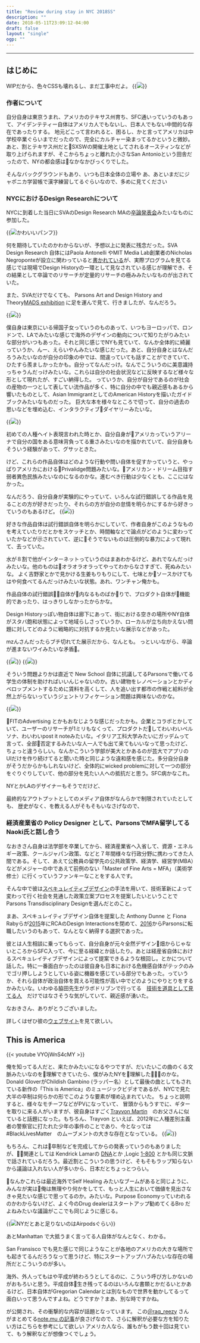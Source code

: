 ```yaml
---
title: "Review during stay in NYC 2018SS"
description: ""
date: 2018-05-11T23:09:12-04:00
draft: false
layout: "single"
ogp: ""
---
```

---

## はじめに
WIPだから、色々CSSも壊れるし、まだ工事中だよ。
{{<img src="/img/blog/18ss-nyc/suge-1.png" >}}

### 作者について
自分自身は東京うまれ、アメリカのテキサス州育ち、SFC通いっていうのもあって、アイデンテティー自体はアメリカ人でもないし、日本人でもない中間的な存在であったりする。
地元どこって言われると、困るし、かと言ってアメリカは中学校卒業ぐらいまでだったので、完全にカルチャー染まってるかというと微妙。
あと、割とテキサス州だとSXSWの開催土地としてされるオースティンなどが取り上げられますが、そこからちょっと離れた小さなSan Antonioという田舎だったので、NYの都会感はなかなかびっくりでした。
  
そんなバックグラウンドもあり、いつも日本全体の立場や
あ、あといまだにジャポニカ学習帳で漢字練習してるぐらいなので、多めに見てください

### NYCにおけるDesign Researchについて
NYCに到着した当日にSVAのDesign Research MAの[卒論発表会](http://designresearch.sva.edu/public/sva-ma-design-research-thesis-presentations/)みたいなものに参加した。

{{<img src="/img/blog/18ss-nyc/sva-dr.jpg" title="かわいいパンフ">}}

何を期待していたのかわからないが、予想以上に発表に残念だった。SVA Design Research 自体にはPaola Antonelli やMIT Media Lab創業者のNicholas Negroponteが設立に関わっていると[書かれている](http://designresearch.sva.edu/program/)が、実際プログラムを見てる感じでは現場でDesign Historyの一環として見なされている感じが理解でき、その結果として卒論でのリサーチが定量的リサーチの極みみたいなものが出されていた。

また、SVAだけでなくても、 Parsons Art and Design History and Theory[MADS exhibition](https://events.newschool.edu/event/art_and_design_history_and_theory_mads_exhibition) に足を運んで見て、行きましたが、なんだろう。

{{<img src="/img/blog/18ss-nyc/PADH_MADS.jpg" >}}

僕自身は東京にいる帰国子女っていうのものあって、いつもヨーロッパで、ロンドンで、LAでみたいな感じで海外のデザインの動向について知りたがりみたいな部分がいつもあった。それと同じ感じでNYも見ていて、なんか全体的に綺麗っていうか、んー、えらいやんみたいな感じだった。あと、自分自身とはなんだろうみたいなのが自分の印象の中では、間違っていても話すことができていて、ひたすら羨ましかったかも。自分ってなんだっけ。なんでこういうのに美意識持っちゃうんだっけみたいな。これらは自分の社会状況などに反映するなど様々な形として現れたが、すごい納得した。
っていうか、自分が自分であるのが社会の産物の一つとして表してい流作品が多く、特に自分の中でも親近感もあるから響いたものとして、Asian ImmigrantとしてのAmerican Historyを描いたガイドブックみたいなものだった。
巨大な本を様々なところで切って、自分の過去の思いなどを埋め込む、インタラクティブダイヤリーみたいな。

{{<img src="/img/blog/18ss-nyc/PADH_diary.jpg" >}}

初めての人種ヘイト表現言われた時とか、自分自身がアメリカっていうアリーナで自分の国をある意味背負ってる重さみたいなのを描かれていて、自分自身もそういう経験があって、グサッときた。


けど、これらの作品自体はどのような行動や問い自体を促すかっていうと、やっぱりアメリカにおけるPrivalidge問題みたいな。アメリカン・ドリーム目指す弱者異色民族みたいなのになるのかな。進むべき行動は少なくとも、ここにはなかった。

なんだろう、自分自身が実験的にやっていて、いろんな試行錯誤してる作品を見ることの方が好きだったり、それらの方が自分の怠情を明らかにするから好きっていうのもあるけど。
{{<img src="/img/blog/18ss-nyc/suge-2.png" >}}

好きな作品自体は試行錯誤自体を明らかにしていて、作者自身がこのようなものを考えていたりだとかをスケッチとか、時間軸などで論点がどのように変わっていたかなどが示されていて、逆にそうでないものは圧倒的な暴力によって現れて、去っていた。

水が８割で他がインターネットっていうのはまあわかるけど、あれでなんだっけみたいな。他のものはオラオラオラってやってわからなさすぎて、死ぬみたいな。
よく吉野家とかで見かける生姜もりもりにして、七味とかソースかけてもはや何食べてるんだっけみたいな状態。あれ、ワンチャン俺かも。


作品自体の試行錯誤自体が内なるものばかりで、プロダクト自体が機能的であったり、はっきりしなかったからかな。








Design Historyっぽい物自体は廊下にあって、街における空きの場所やNY自体がスタバ飽和状態によって地域らしさっていうか、ローカルが立ち向かえない問題に対してどのように戦略的に対抗するか見たいな展示などがあった。

mzんさんだったらブチ切れてた展示だから、なんとも。
っといいながら、卒論が進まないワイみたいな矛盾。


{{<img src="/img/blog/18ss-nyc/PADH_HALL.jpg" >}}
{{<img src="/img/blog/18ss-nyc/PADH_HALL2.jpg" >}}

そういう問題よりかは直近で New School 自体に抗議してるParsonsで働いてる学生の体制を助ければいいんじゃないのか。古い建物をレノベーションとかディベロップメントするために賃料を高くして、人を追い出す都市の作戦と給料が全然上がらないっていうジェントリフィケーション問題は興味ないのかな。

{{<img src="/img/blog/18ss-nyc/Parsons-riot.jpg" >}}


FITのAdvertising とかもおなじような感じだったかも。企業とコラボとかしていて、ユーザーのリサーチが1ミリもなくって、プロダクトだしてわいわいペルソナ、わいわいpost it noteみたいな。イタリア工科大学みたいにガッデムって言って、全部否定するみたいな人一人でも出て来てもいいなって思ったけど、ちょっと違うらしい。なんかこういう学部が美大とかあるのが芸大でアプリのUIだけを作り続けてると聞いた時と同じような違和感を感じた。多分自分自身がそうだからかもしれないけど、全体的にwicked problemに対して一つの部分をぐりぐりしていて、他の部分を見たい人への抵抗だと思う。SFC病かなこれ。





NYとかLAのデザイナーもそうでだけど、
  
最終的なアウトプットとしてのメディア自体がなんらかで制限されていたとしても、[](http://designresearch.sva.edu/research/power-is-boring/)
歴史がなく、を教える人がそもそもいなさげなので、

### 経済産業省の Policy Designer として、ParsonsでMFA留学してる Naoki氏と話し合う

なおきさん自身は法学部を卒業してから、経済産業省へ入省して、資源・エネルギー政策、クールジャパン政策、などと７年間様々な行政分野に携わってきた人間である。そして、あえて公務員の留学先の公共政策学、経済学、経営学(MBA）などがメジャーの中であえて前例のない「Master of Fine Arts = MFA」（美術学修士）に行くっていうファンキーなことをする人です。

そんな中で彼は[スペキュレイティブデザイン](http://10plus1.jp/monthly/2016/04/issue-01.php)の手法を用いて、技術革新によって変わって行く社会を見通した政策立案プロセスを提案したいということでParsons Transdisciplinary Designを選んだとのこと。 
  
まあ、スペキュレイティブデザイン自体を提案した Anthony Dunne と Fiona Rabyらが[2015](https://www.dezeen.com/2015/03/05/dunne-raby-step-down-design-interactions-royal-college-of-art-london/)年にRCAのDesign Interactionsを閉めて、[2016](https://www.newschool.edu/pressroom/pressreleases/2016/dunneandraby.html)からParsonsに転職したいうのもあって、なんとなく納得する選択であった。


彼とは人生相談に乗ってもらって、自分自身が元々全然デザイン畑からじゃないところからSFC入って、今に至る経緯とか話したり。あとは経産省自体におけるスペキュレイティブデザインによって提案できるような根回し。とかについて話した。特に一番面白かったのは彼自身も日本における危機感自体がテックのみでゴリ押ししようとしている姿に機器を感じている部分でもあった。っていうか、それら自体が政治自体を買える可能性が高い中でどのようにやりとりをするかみたいな。いわゆる脇田先生がラボドリブンで行ってる　[技術を道具として見てる人](http://www.webchikuma.jp/articles/-/1196)　だけではなさそうな気がしていて、親近感が湧いた。

なおきさん、ありがとうございました。

詳しくはぜひ彼の[ウェブサイト](http://policy-designer.com/)を見て欲しい。

## This is America
{{< youtube VYOjWnS4cMY >}}

  
俺を知ってる人だと、来たかみたいになるやつですが、だいたいこの曲のくる文脈みたいなのを理解できていたら、僕がみたNYを理解したのかな。
Donald GloverがChildish Gambino (ラッパー名）として最後の曲としてもされている新作の「This is America」のミュージックビデオであるが、NYCで見た大半の卒制は何らかの形でこのような要素が埋め込まれていた。
ちょっと説明すると、様々なモチーフなどがPVになっていて、
冒頭からもうすでに、ギターを取りに来る人がいますが、彼自身はすごく[Trayvon Martin](https://en.wikipedia.org/wiki/Shooting_of_Trayvon_Martin)　のお父さんに似ていると話題になった。もちろん、Trayvon といえば、2012年に人種差別主義者の警察官に打たれた少年の事件のことであり、今となっては #BlackLivesMatter　のムーブメントの大きな存在となっている。
{{<img src="/img/blog/18ss-nyc/tia-guitar.png" >}}


もちろん、これは卒制などを完成してからの発表っていうのもありましたが、関連としては Kendrick Lamarの [DNA](https://www.youtube.com/watch?v=NLZRYQMLDW4)とか ,Logic [1-800](https://www.youtube.com/watch?v=Kb24RrHIbFk) とかも同じ文脈で話されているだろう。最近割とこういうの思うけど、そもそもラップ知らないから議論は入れない人が多いから、日本だとちょっとつらい。

なんかこれらは最近海外でSelf Healing みたいなブームがあると同じように、みんなが実は俺は無理やり何かをしてて、もっと人生において価値を見出さなきゃ見たいな感じで思ってるのか。みたいな。Purpose Economyっていわれるのかわからないけど、よく今のDrug dealerはスタートアップ勧めてくるBro だよねみたいな議論がここでも同じように感じる。 

{{<img src="/img/blog/18ss-nyc/millenialmale-pack.png" title="NYだとあと足りないのはAirpodsぐらい">}}


あとManhattan で大抵うまく言ってる人自体がなんとなく、わかる。

San Fransisco でも見た感じで同じようなことが各地のアメリカの大きな場所でも起きてるんだろうなって思うけど、特にスタートアップハブみたいな存在の場所だとこういうのが多い。


海外、外人ってもはや平成が終わろうとしてるのに、こういう呼び方しかないのがおもろいと思う。平成自体生き残ってるのはいろんな書類とかだるいとかあるけど、日本自体がGregorian Calendarとは別なもので世界を動かしてるって面白いって思うんですよね。どうですか？まあ、別な時ですかね。




が公開され、その衝撃的な内容が話題となっています。
この[＠raq_reezy](https://twitter.com/raq_reezy/) さんがまとめてる[note.mu の記事](https://note.mu/raplyric/n/nf7252f57bf5c)が良さげなので、さらに解釈が必要な方を知りたい方はこちらを参考にして欲しい
アメリカ人なら、誰もがもう数十回は見ていて、もう解釈などが想像つくでしょう。



